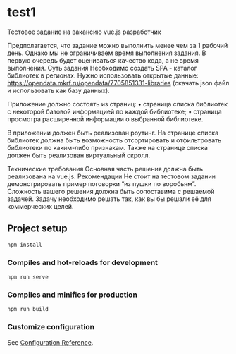 # test1
Тестовое задание на вакансию vue.js разработчик

Предполагается, что задание можно выполнить менее чем за 1 рабочий день. Однако мы не ограничиваем время выполнения задания. В первую очередь будет оцениваться качество кода, а не время выполнения.
Суть задания
Необходимо создать SPA - каталог библиотек в регионах. Нужно использовать открытые данные: https://opendata.mkrf.ru/opendata/7705851331-libraries (скачать json файл и использовать как базу данных). 

Приложение должно состоять из страниц:
•	страница списка библиотек с некоторой базовой информацией по каждой библиотеке;
•	страница просмотра расширенной информации о выбранной библиотеке.

В приложении должен быть реализован роутинг. 
На странице списка библиотек должна быть возможность отсортировать и отфильтровать библиотеки по каким-либо признакам. Также на странице списка должен быть реализован виртуальный скролл.

Технические требования
Основная часть решения должна быть реализована на vue.js. 
Рекомендации
Не стоит на тестовом задании демонстрировать пример поговорки “из пушки по воробьям”. Сложность вашего решения должна быть сопоставима с решаемой задачей. Задачу необходимо решать так, как вы бы решали её для коммерческих целей.




## Project setup
```
npm install
```

### Compiles and hot-reloads for development
```
npm run serve
```

### Compiles and minifies for production
```
npm run build
```

### Customize configuration
See [Configuration Reference](https://cli.vuejs.org/config/).
